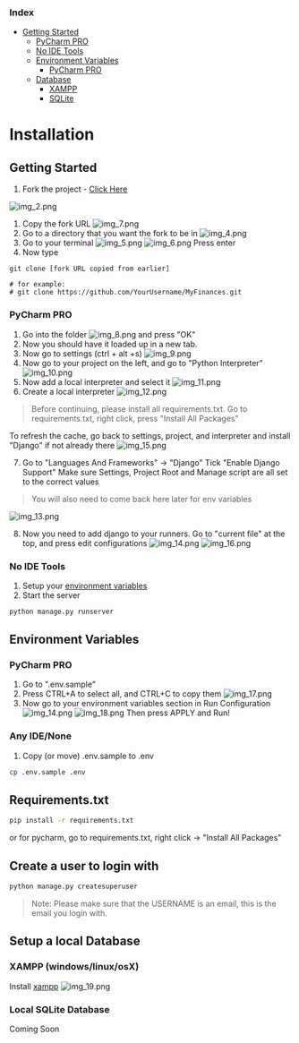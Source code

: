 ### Index
- [Getting Started](#getting-started)
  - [PyCharm PRO](#pycharm-pro)
  - [No IDE Tools](#no-ide-tools)
  - [Environment Variables](#environment-variables)
    - [PyCharm PRO](#pycharm-pro-1)
  - [Database](#setup-a-local-database)
    - [XAMPP](#xampp-windowslinuxosx)
    - [SQLite](#local-sqlite-database)

# Installation
## Getting Started
1. Fork the project - [Click Here](https://github.com/TreyWW/MyFinances/fork)

![img_2.png](img_2.png)
1. Copy the fork URL
![img_7.png](img_7.png)
1. Go to a directory that you want the fork to be in
![img_4.png](img_4.png)
1. Go to your terminal
![img_5.png](img_5.png)
![img_6.png](img_6.png)
Press enter
1. Now type 
```
git clone [fork URL copied from earlier] 

# for example:
# git clone https://github.com/YourUsername/MyFinances.git
```
### PyCharm PRO
1. Go into the folder
![img_8.png](img_8.png)
and press "OK"
1. Now you should have it loaded up in a new tab.
1. Now go to settings (ctrl + alt +s)
![img_9.png](img_9.png)
1. Now go to your project on the left, and go to "Python Interpreter"
![img_10.png](img_10.png)
1. Now add a local interpreter and select it
![img_11.png](img_11.png)
1. Create a local interpreter
![img_12.png](img_12.png)

> Before continuing, please install all requirements.txt. Go to requirements.txt, right click, press "Install All Packages"

To refresh the cache, go back to settings, project, and interpreter and install "Django" if not already there
![img_15.png](img_15.png)

7. Go to "Languages And Frameworks" -> "Django"
Tick "Enable Django Support"
Make sure Settings, Project Root and Manage script are all set to the correct values
> You will also need to come back here later for env variables

![img_13.png](img_13.png)

8. Now you need to add django to your runners. Go to "current file" at the top, and press edit configurations
![img_14.png](img_14.png)
![img_16.png](img_16.png)

### No IDE Tools
1. Setup your [environment variables](#environment-variables)
2. Start the server
```bash
python manage.py runserver
```

   
## Environment Variables
### PyCharm PRO
1. Go to ".env.sample"
2. Press CTRL+A to select all, and CTRL+C to copy them
![img_17.png](img_17.png)
3. Now go to your environment variables section in Run Configuration
![img_14.png](img_14.png)
![img_18.png](img_18.png)
Then press APPLY and Run! 

### Any IDE/None
1. Copy (or move) .env.sample to .env
```bash
cp .env.sample .env
```

## Requirements.txt
```bash
pip install -r requirements.txt
```
or for pycharm, go to requirements.txt, right click -> "Install All Packages"

## Create a user to login with
```bash
python manage.py createsuperuser
```
> Note: Please make sure that the USERNAME is an email, this is the email you login with.

## Setup a local Database
### XAMPP (windows/linux/osX)
Install [xampp](https://www.apachefriends.org/)
![img_19.png](img_19.png)
### Local SQLite Database
Coming Soon